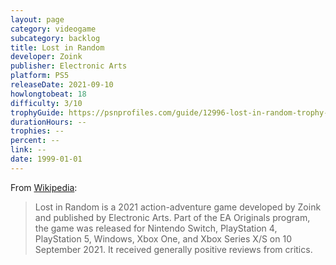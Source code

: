 ```yaml
---
layout: page
category: videogame
subcategory: backlog
title: Lost in Random
developer: Zoink
publisher: Electronic Arts
platform: PS5
releaseDate: 2021-09-10
howlongtobeat: 18
difficulty: 3/10
trophyGuide: https://psnprofiles.com/guide/12996-lost-in-random-trophy-guide
durationHours: --
trophies: --
percent: --
link: --
date: 1999-01-01
---
```


From [Wikipedia](https://en.wikipedia.org/wiki/Lost_in_Random):

> Lost in Random is a 2021 action-adventure game developed by Zoink and published by Electronic Arts. Part of the EA Originals program, the game was released for Nintendo Switch, PlayStation 4, PlayStation 5, Windows, Xbox One, and Xbox Series X/S on 10 September 2021. It received generally positive reviews from critics.
